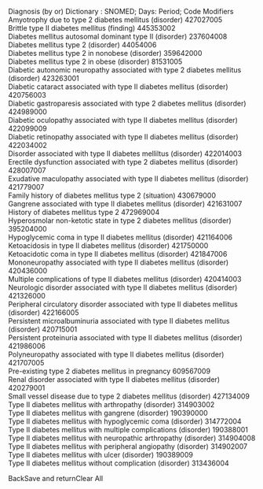 Diagnosis
(by or) Dictionary : SNOMED; Days: Period;	Code		Modifiers				
Amyotrophy due to type 2 diabetes mellitus (disorder)	427027005					
Brittle type II diabetes mellitus (finding)	445353002					
Diabetes mellitus autosomal dominant type II (disorder)	237604008					
Diabetes mellitus type 2 (disorder)	44054006					
Diabetes mellitus type 2 in nonobese (disorder)	359642000					
Diabetes mellitus type 2 in obese (disorder)	81531005					
Diabetic autonomic neuropathy associated with type 2 diabetes mellitus (disorder)	423263001					
Diabetic cataract associated with type II diabetes mellitus (disorder)	420756003					
Diabetic gastroparesis associated with type 2 diabetes mellitus (disorder)	424989000					
Diabetic oculopathy associated with type II diabetes mellitus (disorder)	422099009					
Diabetic retinopathy associated with type II diabetes mellitus (disorder)	422034002					
Disorder associated with type II diabetes melliltus (disorder)	422014003					
Erectile dysfunction associated with type 2 diabetes mellitus (disorder)	428007007					
Exudative maculopathy associated with type II diabetes mellitus (disorder)	421779007					
Family history of diabetes mellitus type 2 (situation)	430679000					
Gangrene associated with type II diabetes mellitus (disorder)	421631007					
History of diabetes mellitus type 2	472969004					
Hyperosmolar non-ketotic state in type 2 diabetes mellitus (disorder)	395204000					
Hypoglycemic coma in type II diabetes mellitus (disorder)	421164006					
Ketoacidosis in type II diabetes mellitus (disorder)	421750000					
Ketoacidotic coma in type II diabetes mellitus (disorder)	421847006					
Mononeuropathy associated with type II diabetes mellitus (disorder)	420436000					
Multiple complications of type II diabetes mellitus (disorder)	420414003					
Neurologic disorder associated with type II diabetes mellitus (disorder)	421326000					
Peripheral circulatory disorder associated with type II diabetes mellitus (disorder)	422166005					
Persistent microalbuminuria associated with type II diabetes mellitus (disorder)	420715001					
Persistent proteinuria associated with type II diabetes mellitus (disorder)	421986006					
Polyneuropathy associated with type II diabetes mellitus (disorder)	421707005					
Pre-existing type 2 diabetes mellitus in pregnancy	609567009					
Renal disorder associated with type II diabetes mellitus (disorder)	420279001					
Small vessel disease due to type 2 diabetes mellitus (disorder)	427134009					
Type II diabetes mellitus with arthropathy (disorder)	314903002					
Type II diabetes mellitus with gangrene (disorder)	190390000					
Type II diabetes mellitus with hypoglycemic coma (disorder)	314772004					
Type II diabetes mellitus with multiple complications (disorder)	190388001					
Type II diabetes mellitus with neuropathic arthropathy (disorder)	314904008					
Type II diabetes mellitus with peripheral angiopathy (disorder)	314902007					
Type II diabetes mellitus with ulcer (disorder)	190389009					
Type II diabetes mellitus without complication (disorder)	313436004					

BackSave and returnClear All
